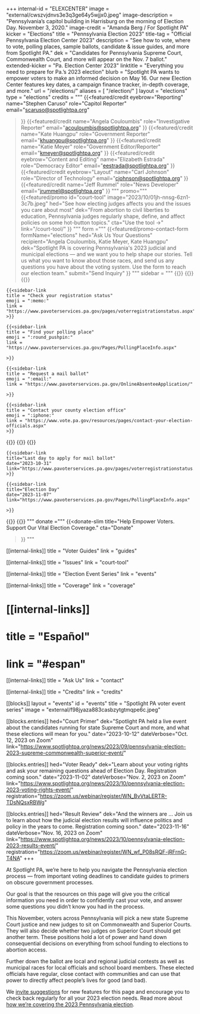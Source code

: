 +++
internal-id = "ELEXCENTER"
image = "external/cwszvjdnvs3e3q3ge64y5wjjx0.jpeg"
image-description = "Pennsylvania’s capitol building in Harrisburg on the morning of Election Day. November 3, 2020."
image-credit = "Amanda Berg / For Spotlight PA"
kicker = "Elections"
title = "Pennsylvania Election 2023"
title-tag = "Official Pennsylvania Election Center 2023"
description = "See how to vote, where to vote, polling places, sample ballots, candidate & issue guides, and more from Spotlight PA."
dek = "Candidates for Pennsylvania Supreme Court, Commonwealth Court, and more will appear on the Nov. 7 ballot."
extended-kicker = "Pa. Election Center 2023"
linktitle = "Everything you need to prepare for Pa.’s 2023 election"
blurb = "Spotlight PA wants to empower voters to make an informed decision on May 16. Our new Election Center features key dates, a campaign finance tracker, in-depth coverage, and more."
url = "/elections/"
aliases = [
    "/election/"
]
layout = "elections"
type = "elections"
credits = """
{{<featured/credit
    eyebrow="Reporting"
    name="Stephen Caruso"
    role="Capitol Reporter"
    email="scaruso@spotlightpa.org"
>}}
{{<featured/credit
    name="Angela Couloumbis"
    role="Investigative Reporter"
    email="acouloumbis@spotlightpa.org"
>}}
{{<featured/credit
    name="Kate Huangpu"
    role="Government Reporter"
    email="khuangpu@spotlightpa.org"
>}}
{{<featured/credit
    name="Katie Meyer"
    role="Government Editor/Reporter"
    email="kmeyer@spotlightpa.org"
>}}
{{<featured/credit
    eyebrow="Content and Editing"
    name="Elizabeth Estrada"
    role="Democracy Editor"
    email="eestrada@spotlightpa.org"
>}}
{{<featured/credit
    eyebrow="Layout"
    name="Carl Johnson"
    role="Director of Technology"
    email="cjohnson@spotlightpa.org"
>}}
{{<featured/credit
    name="Jeff Rummel"
    role="News Developer"
    email="jrummel@spotlightpa.org"
>}}
"""
promo="""
{{<featured/promo
    id="court-tool"
    image="2023/10/01jh-nnsg-6zn1-3c7b.jpeg"
    hed="See how electing judges affects you and the issues you care about most"
    dek="From abortion to civil liberties to education, Pennsylvania judges regularly shape, define, and affect policies on some hot-button topics."
    cta="Use the tool →"
    link="/court-tool/"
>}}
"""
form ="""
{{<featured/promo-contact-form
  formName="elections"
  hed="Ask Us Your Questions"
  recipient="Angela Couloumbis, Katie Meyer, Kate Huangpu"
  dek="Spotlight PA is covering Pennsylvania's 2023 judicial and municipal elections — and we want you to help shape our stories. Tell us what you want to know about those races, and send us any questions you have about the voting system. Use the form to reach our election team."
  submit="Send Inquiry"
>}}
"""
sidebar = """
{{<landing-sidebar>}}
  {{<sidebar-links hed="State Election Resources">}}
    {{<sidebar-link
    title = "Register to vote"
    emoji = ":ballot_box_with_ballot:"
    link = "https://www.pavoterservices.pa.gov/pages/VoterRegistrationApplication.aspx"
    >}}

    {{<sidebar-link
    title = "Check your registration status"
    emoji = ":memo:"
    link = "https://www.pavoterservices.pa.gov/pages/voterregistrationstatus.aspx"
    >}}

    {{<sidebar-link
    title = "Find your polling place"
    emoji = ":round_pushpin:"
    link = "https://www.pavoterservices.pa.gov/Pages/PollingPlaceInfo.aspx"

    >}}

    {{<sidebar-link
    title = "Request a mail ballot"
    emoji = ":email:"
    link = "https://www.pavoterservices.pa.gov/OnlineAbsenteeApplication/"

    >}}

    {{<sidebar-link
    title = "Contact your county election office"
    emoji = ":iphone:"
    link = "https://www.vote.pa.gov/resources/pages/contact-your-election-officials.aspx"
    >}}
  {{</sidebar-links>}}
  {{<sidebar-links hed="Key Dates" event="true">}}
    {{<sidebar-link
    title="Last day to register to vote"
    date="2023-10-23"
    link="https://www.pavoterservices.pa.gov/pages/VoterRegistrationApplication.aspx"
    >}}

    {{<sidebar-link
    title="Last day to apply for mail ballot"
    date="2023-10-31"
    link="https://www.pavoterservices.pa.gov/pages/voterregistrationstatus.aspx"
    >}}

    {{<sidebar-link
    title="Election Day"
    date="2023-11-07"
    link="https://www.pavoterservices.pa.gov/Pages/PollingPlaceInfo.aspx"

    >}}
  {{</sidebar-links>}}
{{</landing-sidebar>}}
"""
donate ="""
{{<donate-slim
    title="Help Empower Voters. Support Our Vital Election Coverage."
    cta="Donate"
>}}
"""

[[internal-links]]
title = "Voter Guides"
link = "guides"

[[internal-links]]
title = "Issues"
link = "court-tool"

[[internal-links]]
title = "Election Event Series"
link = "events"

[[internal-links]]
title = "Coverage"
link = "coverage"

# [[internal-links]]
# title = "Español"
# link = "#espan"

[[internal-links]]
title = "Ask Us"
link = "contact"

[[internal-links]]
title = "Credits"
link = "credits"


[[blocks]]
layout = "events"
id = "events"
title = "Spotlight PA voter event series"
image = "external/f98jyaza883casbzytgtmqpe6c.jpeg"

[[blocks.entries]]
hed="Court Primer"
dek="Spotlight PA held a live event about the candidates running for state Supreme Court and more, and what these elections will mean for you."
date="2023-10-12"
dateVerbose="Oct. 12, 2023 on Zoom"
link="https://www.spotlightpa.org/news/2023/09/pennsylvania-election-2023-supreme-commonwealth-superior-event/"

[[blocks.entries]]
hed="Voter Ready"
dek="Learn about your voting rights and ask your remaining questions ahead of Election Day. Registration coming soon."
date="2023-11-02"
dateVerbose="Nov. 2, 2023 on Zoom"
link="https://www.spotlightpa.org/news/2023/10/pennsylvania-election-2023-voting-rights-event/"
registration="https://zoom.us/webinar/register/WN_BvVtaLERTR-TDsNQsxRBWg"

[[blocks.entries]]
hed="Result Review"
dek="And the winners are … Join us to learn about how the judicial election results will influence politics and policy in the years to come. Registration coming soon."
date="2023-11-16"
dateVerbose="Nov. 16, 2023 on Zoom"
link="https://www.spotlightpa.org/news/2023/10/pennsylvania-election-2023-results-event/"
registration="https://zoom.us/webinar/register/WN_wf_P08sRQF-jRFrnG-T4NA"
+++

At Spotlight PA, we’re here to help you navigate the Pennsylvania election process — from important voting deadlines to candidate guides to primers on obscure government processes.

Our goal is that the resources on this page will give you the critical information you need in order to confidently cast your vote, and answer some questions you didn’t know you had in the process.

This November, voters across Pennsylvania will pick a new state Supreme Court justice and new judges to sit on Commonwealth and Superior Courts. They will also decide whether two judges on Superior Court should get another term. These positions hold a lot of power and hand down consequential decisions on everything from school funding to elections to abortion access.

Further down the ballot are local and regional judicial contests as well as municipal races for local officials and school board members. These elected officials have regular, close contact with communities and can use that power to directly affect people’s lives for good (and bad).

We [invite suggestions](mailto:eestrada@spotlightpa.org) for new features for this page and encourage you to check back regularly for all your 2023 election needs. Read more about [how we’re covering the 2023 Pennsylvania election](https://www.spotlightpa.org/news/2023/09/pennsylvania-general-election-2023-supreme-superior-commonwealth-court-coverage-guide/).
